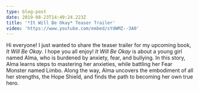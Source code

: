 ```yaml
---
type: blog-post
date: 2019-08-23T14:49:24.223Z
title: '*It Will Be Okay* Teaser Trailer'
video: 'https://www.youtube.com/embed/sYdWMZ--3A0'
---
```

Hi everyone! I just wanted to share the teaser trailer for my upcoming book, *It Will Be Okay*. I hope you all enjoy! *It Will Be Okay* is about a young girl named Alma, who is burdened by anxiety, fear, and bullying. In this story, Alma learns steps to mastering her anxieties, while battling her Fear Monster named Limbo. Along the way, Alma uncovers the embodiment of all her strengths, the Hope Shield, and finds the path to becoming her own true hero.
